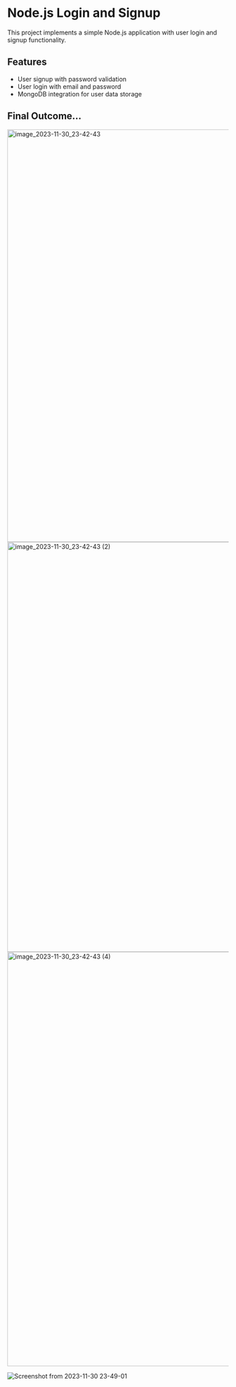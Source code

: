 # Node.js Login and Signup

This project implements a simple Node.js application with user login and signup functionality.

## Features

- User signup with password validation
- User login with email and password
- MongoDB integration for user data storage

## Final Outcome...

<img width="938" alt="image_2023-11-30_23-42-43" src="https://github.com/Srikanth2810/simple-sign_up-login/assets/98140086/eca2df73-dbde-419c-aedd-0e503c8ea0f0">

<img width="932" alt="image_2023-11-30_23-42-43 (2)" src="https://github.com/Srikanth2810/simple-sign_up-login/assets/98140086/b8e0ac95-299c-4459-aac7-058a6fc5d0db">

<img width="942" alt="image_2023-11-30_23-42-43 (4)" src="https://github.com/Srikanth2810/simple-sign_up-login/assets/98140086/7b4f3fa8-fb78-4320-bec4-fc7b824e7f6e">

![Screenshot from 2023-11-30 23-49-01](https://github.com/Srikanth2810/simple-sign_up-login/assets/98140086/0f4d2dcb-c1a0-49e5-a954-ea78abdfc7d8)
